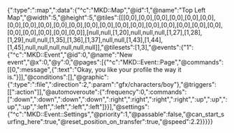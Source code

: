 {":type":":map",":data":{"^c":"MKD::Map","@id":1,"@name":"Top Left Map","@width":5,"@height":5,"@tiles":[[[0,0],[0,0],[0,0],[0,0],[0,0],[0,0],[0,0],[0,0],[0,0],[0,0],[0,0],[0,0],[0,0],[0,0],[0,0],[0,0],[0,0],[0,0],[0,0],[0,0],[0,0],[0,0],[0,0],[0,0],[0,0]],[null,null,[1,20],null,null,null,[1,27],[1,28],[1,29],null,null,[1,35],[1,36],[1,37],null,null,[1,43],[1,44],[1,45],null,null,null,null,null,null]],"@tilesets":[1,3],"@events":{"1":{"^c":"MKD::Event","@id":0,"@name":"New event","@x":0,"@y":0,"@pages":[{"^c":"MKD::Event::Page","@commands":[[0,":message",{":text":"Okay, you like your profile the way it is."}]],"@conditions":[],"@graphic":{":type":":file",":direction":2,":param":"gfx/characters/boy"},"@triggers":[[":action"]],"@automoveroute":{":frequency":0,":commands":[":down",":down",":down",":down",":right",":right",":right",":right",":up",":up",":up",":up",":left",":left",":left",":left"]}}],"@settings":{"^c":"MKD::Event::Settings","@priority":1,"@passable":false,"@can_start_surfing_here":true,"@reset_position_on_transfer":true,"@speed":2.2}}}}}